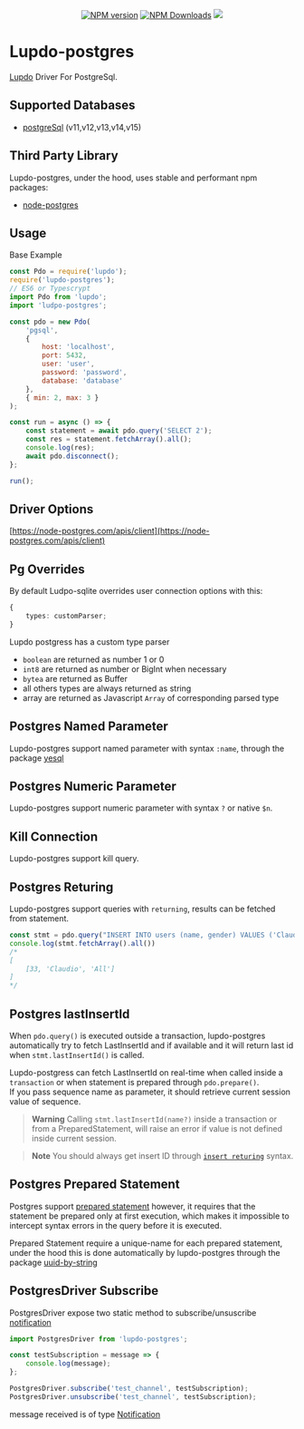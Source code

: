 <p align="center">
	<a href="https://www.npmjs.com/package/lupdo-postgres" target="__blank"><img src="https://img.shields.io/npm/v/lupdo-postgres?color=0476bc&label=" alt="NPM version"></a>
	<a href="https://www.npmjs.com/package/lupdo-postgres" target="__blank"><img alt="NPM Downloads" src="https://img.shields.io/npm/dm/lupdo-postgres?color=3890aa&label="></a>
    <a href="https://codecov.io/github/Lupennat/lupdo-postgres" >
        <img src="https://codecov.io/github/Lupennat/lupdo-postgres/branch/main/graph/badge.svg?token=64B998KKDF"/>
    </a>
</p>

# Lupdo-postgres

[Lupdo](https://www.npmjs.com/package/lupdo) Driver For PostgreSql.

## Supported Databases

-   [postgreSql](https://www.postgresql.org/) (v11,v12,v13,v14,v15)

## Third Party Library

Lupdo-postgres, under the hood, uses stable and performant npm packages:

-   [node-postgres](https://node-postgres.com/)

## Usage

Base Example

```js
const Pdo = require('lupdo');
require('lupdo-postgres');
// ES6 or Typescrypt
import Pdo from 'lupdo';
import 'ludpo-postgres';

const pdo = new Pdo(
    'pgsql',
    {
        host: 'localhost',
        port: 5432,
        user: 'user',
        password: 'password',
        database: 'database'
    },
    { min: 2, max: 3 }
);

const run = async () => {
    const statement = await pdo.query('SELECT 2');
    const res = statement.fetchArray().all();
    console.log(res);
    await pdo.disconnect();
};

run();
```

## Driver Options

[https://node-postgres.com/apis/client](https://node-postgres.com/apis/client)

## Pg Overrides

By default Ludpo-sqlite overrides user connection options with this:

```ts
{
    types: customParser;
}
```

Lupdo postgress has a custom type parser

-   `boolean` are returned as number 1 or 0
-   `int8` are returned as number or BigInt when necessary
-   `bytea` are returned as Buffer
-   all others types are always returned as string
-   array are returned as Javascript `Array` of corresponding parsed type

## Postgres Named Parameter

Lupdo-postgres support named parameter with syntax `:name`, through the package [yesql](https://github.com/pihvi/yesql)

## Postgres Numeric Parameter

Lupdo-postgres support numeric parameter with syntax `?` or native `$n`.

## Kill Connection

Lupdo-postgres support kill query.

## Postgres Returing

Lupdo-postgres support queries with `returning`, results can be fetched from statement.

```ts
const stmt = pdo.query("INSERT INTO users (name, gender) VALUES ('Claudio', 'All') returning *;");
console.log(stmt.fetchArray().all())
/*
[
    [33, 'Claudio', 'All']
]
*/
```

## Postgres lastInsertId

When `pdo.query()` is executed outside a transaction, lupdo-postgres automatically try to fetch LastInsertId and if available and it will return last id when `stmt.lastInsertId()` is called.

Lupdo-postgress can fetch LastInsertId on real-time when called inside a `transaction` or when statement is prepared through `pdo.prepare()`.\
If you pass sequence name as parameter, it should retrieve current session value of sequence.

> **Warning**
> Calling `stmt.lastInsertId(name?)` inside a transaction or from a PreparedStatement, will raise an error if value is not defined inside current session.

> **Note**
> You should always get insert ID through [`insert returing`](#postgres-returing) syntax.

## Postgres Prepared Statement

Postgres support [prepared statement](https://node-postgres.com/features/queries#prepared-statements) however, it requires that the statement be prepared only at first execution, which makes it impossible to intercept syntax errors in the query before it is executed.

Prepared Statement require a unique-name for each prepared statement, under the hood this is done automatically by lupdo-postgres through the package [uuid-by-string](https://github.com/Danakt/uuid-by-string)

## PostgresDriver Subscribe

PostgresDriver expose two static method to subscribe/unsuscribe [notification](https://www.postgresql.org/docs/current/sql-notify.html)

```ts
import PostgresDriver from 'lupdo-postgres';

const testSubscription = message => {
    console.log(message);
};

PostgresDriver.subscribe('test_channel', testSubscription);
PostgresDriver.unsubscribe('test_channel', testSubscription);
```

message received is of type [Notification](https://node-postgres.com/apis/client#notification)
